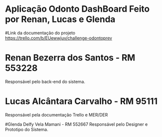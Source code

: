# Aplicação Odonto DashBoard Feito por Renan, Lucas e Glenda

#Link da documentação do projeto
https://trello.com/b/EUewwjuv/challenge-odontoprev


# Renan Bezerra dos Santos - RM 553228
Responsável pelo back-end do sistema.

# Lucas Alcântara Carvalho - RM 95111
Responsável pela documentação Trello e MER/DER

#Glenda Delfy Vela Mamani - RM 552667
Responsável pelo Designer e Prototipo do Sistema.

